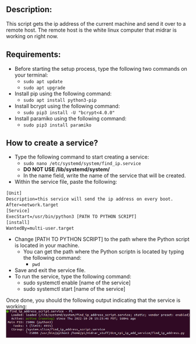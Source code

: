 ## Description:

This script gets the ip address of the current machine and send it over to a remote host. The remote host is the white linux computer that midrar is working on right now.

## Requirements:
- Before starting the setup process, type the following two commands on your terminal:
    - ```sudo apt update```
    - ```sudo apt upgrade```
- Install pip using the following command:
    - ```sudo apt install python3-pip```
- Install bcrypt using the following command:
    - ```sudo pip3 install -U "bcrypt<4.0.0"```
- Install paramiko using the following command:
    - ```sudo pip3 install paramiko```

## How to create a service?

- Type the following command to start creating a service:
    - ```sudo nano /etc/systemd/system/find_ip.service```
    - **DO NOT USE /lib/systemd/system/**
    - In the name field, write the name of the service that will be created.
- Within the service file, paste the following:
```
[Unit]
Description=this service will send the ip address on every boot.
After=network.target
[Service]
ExecStart=/usr/bin/python3 [PATH TO PYTHON SCRIPT]
[install]
WantedBy=multi-user.target
```
- Change [PATH TO PYTHON SCRIPT] to the path where the Python script is located in your machine.
    - You can get the path where the Python scriptn is located by typing the following command:
        - ```pwd```
- Save and exit the service file.
- To run the service, type the following command:
    - sudo systemctl enable [name of the service]
    - sudo systemctl start [name of the service]

Once done, you should the following output indicating that the service is working:
![Output](service.png)

